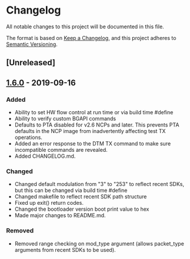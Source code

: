 # Changelog
All notable changes to this project will be documented in this file.

The format is based on [Keep a Changelog](https://keepachangelog.com/en/1.0.0/),
and this project adheres to [Semantic Versioning](https://semver.org/spec/v2.0.0.html).

## [Unreleased]

## [1.6.0] - 2019-09-16
### Added
- Ability to set HW flow control at run time or via build time #define
- Ability to verify custom BGAPI commands
- Defaults to PTA disabled for v2.6 NCPs and later. This prevents PTA defaults in the NCP image from inadvertently affecting test TX operations.
- Added an error response to the DTM TX command to make sure incompatible commands are revealed.
- Added CHANGELOG.md.

### Changed
- Changed default modulation from "3" to "253" to reflect recent SDKs, but this can be changed via build time #define
- Changed makefile to reflect recent SDK path structure
- Fixed up exit() return codes.
- Changed the bootloader version boot print value to hex
- Made major changes to README.md.

### Removed
- Removed range checking on mod_type argument (allows packet_type arguments from recent SDKs to be used).

[1.6.0]: https://github.com/kryoung-silabs/BLEtest/releases/tag/v1.6.0
